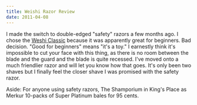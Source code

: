 ```yaml
---
title: Weishi Razor Review
date: 2011-04-08
---
```


I made the switch to double-edged "safety" razors a few months ago. I chose the [Weshi Classic](http://www.fendrihan.com/weishi-classic-doubleedge-razor-p-174.html) because it was apparently great for beginners. Bad decision. "Good for beginners" means "it's a toy." I earnestly think it's impossible to cut your face with this thing, as there is no room between the blade and the guard and the blade is quite recessed. I've moved onto a much friendlier razor and will let you know how that goes. It's only been two shaves but I finally feel the closer shave I was promised with the safety razor.

Aside: For anyone using safety razors, The Shamporium in King's Place as Merkur 10-packs of Super Platinum bales for 95 cents.
